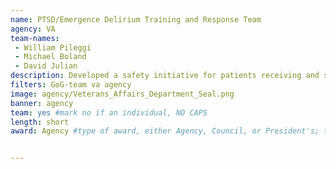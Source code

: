 ```yaml
---
name: PTSD/Emergence Delirium Training and Response Team
agency: VA
team-names:
 - William Pileggi
 - Michael Boland
 - David Julian
description: Developed a safety initiative for patients receiving and staff administering anesthesia to prevent the avoidable risk of emergence delirium. The team has increased safety and reduced injuries in both veterans and staff, and their training program is now mandatory and has been presented locally, state-wide, and nationally.
filters: GoG-team va agency
image: agency/Veterans_Affairs_Department_Seal.png
banner: agency
team: yes #mark no if an individual, NO CAPS
length: short
award: Agency #type of award, either Agency, Council, or President's; this is case sensitive so make sure to match the options listed exactly. This section generates the format of the card


---
```

